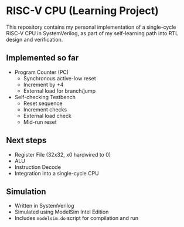 # RISC-V CPU (Learning Project)

This repository contains my personal implementation of a single-cycle RISC-V CPU in SystemVerilog, as part of my self-learning path into RTL design and verification.

## Implemented so far
- Program Counter (PC)
  - Synchronous active-low reset
  - Increment by +4
  - External load for branch/jump
- Self-checking Testbench
  - Reset sequence
  - Increment checks
  - External load check
  - Mid-run reset

## Next steps
- Register File (32x32, x0 hardwired to 0)
- ALU
- Instruction Decode
- Integration into a single-cycle CPU

## Simulation
- Written in SystemVerilog
- Simulated using ModelSim Intel Edition
- Includes `modelsim.do` script for compilation and run

